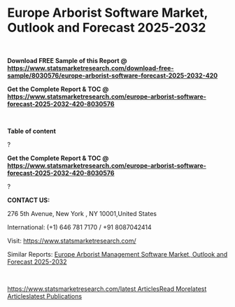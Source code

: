 <h1>Europe Arborist Software Market, Outlook and Forecast 2025-2032</h1><br/><p><strong>Download FREE Sample of this Report @ <a href="https://www.statsmarketresearch.com/download-free-sample/8030576/europe-arborist-software-forecast-2025-2032-420">https://www.statsmarketresearch.com/download-free-sample/8030576/europe-arborist-software-forecast-2025-2032-420</a></strong></p>
 
 
 
 <div><b>Get the Complete Report & TOC @ <a href="https://www.statsmarketresearch.com/europe-arborist-software-forecast-2025-2032-420-8030576">https://www.statsmarketresearch.com/europe-arborist-software-forecast-2025-2032-420-8030576</a></b></div>
 
 
 
 <p><br />
 
 <b>Table of content</b></p>
 
 
 
 <p>? </p>
 
 
 
 <div><b>Get the Complete Report & TOC @ <a href="https://www.statsmarketresearch.com/europe-arborist-software-forecast-2025-2032-420-8030576">https://www.statsmarketresearch.com/europe-arborist-software-forecast-2025-2032-420-8030576</a></b></div>
 
 
 
 <p>? </p>
 
 
 
 <p><b>CONTACT US:</b><br />
 
 276 5th Avenue, New York , NY 10001,United States<br />
 
 International: (+1) 646 781 7170 / +91 8087042414<br />
 
 Visit: <a href="https://www.statsmarketresearch.com/">https://www.statsmarketresearch.com/</a><br />
 
 Similar Reports: <a href="https://www.statsmarketresearch.com/europe-arborist-software-forecast-2025-2032-420-8030576">Europe Arborist Management Software Market, Outlook and Forecast 2025-2032</a><br />
 
 <br />
 
 <a href="https://gyeongbokgung.com">https://www.statsmarketresearch.com/</a><a href="https://hallyeomaritime.com">latest Articles</a><a href="https://jingwansa.com">Read More</a><a href="https://nguoiviet.jp/">latest Articles</a><a href="https://www.intelmarketresearch.com/">latest Publications</a></p>
